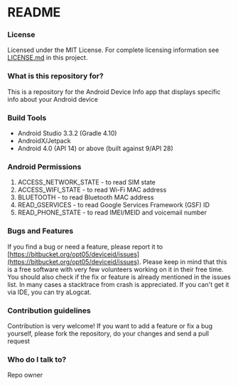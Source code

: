# README #

### License ###

Licensed under the MIT License. For complete licensing information see [LICENSE.md](https://bitbucket.org/opt05/deviceid/src) in this project.

### What is this repository for? ###

This is a repository for the Android Device Info app that displays specific info about your Android device

### Build Tools ###
* Android Studio 3.3.2 (Gradle 4.10)
* AndroidX/Jetpack
* Android 4.0 (API 14) or above (built against 9/API 28)

### Android Permissions ###
1. ACCESS_NETWORK_STATE - to read SIM state
1. ACCESS_WIFI_STATE - to read Wi-Fi MAC address
1. BLUETOOTH - to read Bluetooth MAC address
1. READ_GSERVICES - to read Google Services Framework (GSF) ID
1. READ_PHONE_STATE - to read IMEI/MEID and voicemail number

### Bugs and Features ###
If you find a bug or need a feature, please report it to [https://bitbucket.org/opt05/deviceid/issues](https://bitbucket.org/opt05/deviceid/issues). Please keep in mind that this is a free software with very few volunteers working on it in their free time. You should also check if the fix or feature is already mentioned in the issues list. In many cases a stacktrace from crash is appreciated. If you can't get it via IDE, you can try aLogcat.

### Contribution guidelines ###

Contribution is very welcome! If you want to add a feature or fix a bug yourself, please fork the repository, do your changes and send a pull request

### Who do I talk to? ###

Repo owner

